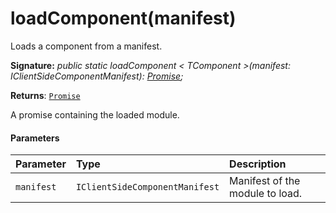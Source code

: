 # loadComponent(manifest)



Loads a component from a manifest.

**Signature:** _public static loadComponent < TComponent >(manifest: IClientSideComponentManifest): [Promise](../../web-apis.api/class/promise.md)<TComponent>;_

**Returns**: [`Promise`](../../web-apis.api/class/promise.md)<TComponent>



A promise containing the loaded module.

#### Parameters


| Parameter	   | Type    | Description |
|:-------------|:---------------|:------------|
| `manifest`    | `IClientSideComponentManifest` | Manifest of the module to load. |


